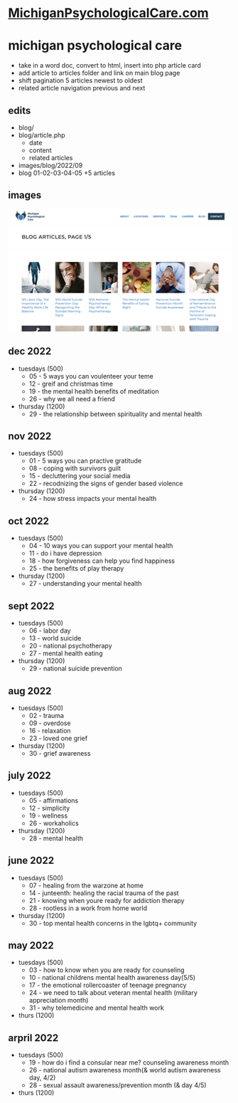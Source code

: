 # [MichiganPsychologicalCare.com](https://michiganpsychologicalcare.com/blog.php)

# michigan psychological care
- take in a word doc, convert to html, insert into php article card
- add article to articles folder and link on main blog page
- shift pagination 5 articles newest to oldest
- related article navigation previous and next

## edits
- blog/
- blog/article.php
    - date
    - content
    - related articles
- images/blog/2022/09
- blog 01-02-03-04-05 +5 articles

## images
![screenshot](./screenshot.png)

## dec 2022
- tuesdays (500)
    - 05 - 5 ways you can voulenteer your teme
    - 12 - greif and christmas time
    - 19 - the mental health benefits of meditation
    - 26 - why we all need a friend
- thursday (1200)
    - 29 - the relationship between spirituality and mental health

## nov 2022
- tuesdays (500)
    - 01 - 5 ways you can practive gratitude
    - 08 - coping with survivors guilt
    - 15 - decluttering your social media
    - 22 - recodnizing the signs of gender based violence
- thursday (1200)
    - 24 - how stress impacts your mental health

## oct 2022
- tuesdays (500)
    - 04 - 10 ways you can support your mental health
    - 11 - do i have depression
    - 18 - how forgiveness can help you find happiness
    - 25 - the benefits of play therapy
- thursday (1200)
    - 27 - understanding your mental health

## sept 2022
- tuesdays (500)
    - 06 - labor day
    - 13 - world suicide
    - 20 - national psychotherapy
    - 27 - mental health eating
- thursday (1200)
    - 29 - national suicide prevention

## aug 2022
- tuesdays (500)
    - 02 - trauma
    - 09 - overdose
    - 16 - relaxation
    - 23 - loved one grief
- thursday (1200)
    - 30 - grief awareness

## july 2022
- tuesdays (500)
    - 05 - affirmations
    - 12 - simplicity
    - 19 - wellness
    - 26 - workaholics
- thursday (1200)
    - 28 - mental health


## june 2022
- tuesdays (500)
    - 07 - healing from the warzone at home
    - 14 - junteenth: healing the racial trauma of the past
    - 21 - knowing when youre ready for addiction therapy
    - 28 - rootless in a work from home world
- thursday (1200)
    - 30 - top mental health concerns in the lgbtq+ community


## may 2022
- tuesdays (500)
    - 03 - how to know when you are ready for counseling
    - 10 - national childrens mental health awareness day(5/5)
    - 17 - the emotional rollercoaster of teenage pregnancy
    - 24 - we need to talk about veteran mental health (military appreciation month)
    - 31 - why telemedicine and mental health work
- thurs (1200)

## arpril 2022
- tuesdays (500)
    - 19 - how do i find a consular near me? counseling awareness month
    - 26 - national autism awareness month(& world autism awareness day, 4/2)
    - 28 - sexual assault awareness/prevention month (& day 4/5)
- thurs (1200)

